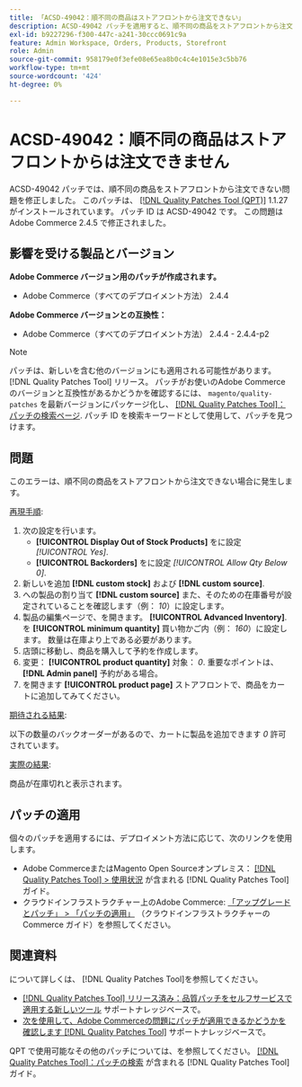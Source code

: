 ```yaml
---
title: 「ACSD-49042：順不同の商品はストアフロントから注文できない」
description: ACSD-49042 パッチを適用すると、順不同の商品をストアフロントから注文できないAdobe Commerceの問題を修正できます。
exl-id: b9227296-f300-447c-a241-30ccc0691c9a
feature: Admin Workspace, Orders, Products, Storefront
role: Admin
source-git-commit: 958179e0f3efe08e65ea8b0c4c4e1015e3c5bb76
workflow-type: tm+mt
source-wordcount: '424'
ht-degree: 0%

---
```


# ACSD-49042：順不同の商品はストアフロントからは注文できません

ACSD-49042 パッチでは、順不同の商品をストアフロントから注文できない問題を修正しました。 このパッチは、 [[!DNL Quality Patches Tool (QPT)]](/help/announcements/adobe-commerce-announcements/magento-quality-patches-released-new-tool-to-self-serve-quality-patches.md) 1.1.27 がインストールされています。 パッチ ID は ACSD-49042 です。 この問題はAdobe Commerce 2.4.5 で修正されました。

## 影響を受ける製品とバージョン

**Adobe Commerce バージョン用のパッチが作成されます。**

* Adobe Commerce（すべてのデプロイメント方法） 2.4.4

**Adobe Commerce バージョンとの互換性：**

* Adobe Commerce（すべてのデプロイメント方法） 2.4.4 - 2.4.4-p2

>[!NOTE]
>
>パッチは、新しいを含む他のバージョンにも適用される可能性があります。 [!DNL Quality Patches Tool] リリース。 パッチがお使いのAdobe Commerceのバージョンと互換性があるかどうかを確認するには、 `magento/quality-patches` を最新バージョンにパッケージ化し、 [[!DNL Quality Patches Tool]：パッチの検索ページ](https://experienceleague.adobe.com/tools/commerce-quality-patches/index.html). パッチ ID を検索キーワードとして使用して、パッチを見つけます。

## 問題

このエラーは、順不同の商品をストアフロントから注文できない場合に発生します。

<u>再現手順</u>:

1. 次の設定を行います。
   * **[!UICONTROL Display Out of Stock Products]** をに設定 *[!UICONTROL Yes]*.
   * **[!UICONTROL Backorders]** をに設定 *[!UICONTROL Allow Qty Below 0]*.
1. 新しいを追加 **[!DNL custom stock]** および **[!DNL custom source]**.
1. への製品の割り当て **[!DNL custom source]** また、そのための在庫番号が設定されていることを確認します（例： *10*）に設定します。
1. 製品の編集ページで、を開きます。 **[!UICONTROL Advanced Inventory]**. を **[!UICONTROL minimum quantity]** 買い物かご内（例： *160*）に設定します。 数量は在庫より上である必要があります。
1. 店頭に移動し、商品を購入して予約を作成します。
1. 変更： **[!UICONTROL product quantity]** 対象： *0*. 重要なポイントは、 **[!DNL Admin panel]** 予約がある場合。
1. を開きます **[!UICONTROL product page]** ストアフロントで、商品をカートに追加してみてください。

<u>期待される結果</u>:

以下の数量のバックオーダーがあるので、カートに製品を追加できます *0* 許可されています。

<u>実際の結果</u>:

商品が在庫切れと表示されます。

## パッチの適用

個々のパッチを適用するには、デプロイメント方法に応じて、次のリンクを使用します。

* Adobe CommerceまたはMagento Open Sourceオンプレミス： [[!DNL Quality Patches Tool] > 使用状況](https://experienceleague.adobe.com/docs/commerce-operations/tools/quality-patches-tool/usage.html) が含まれる [!DNL Quality Patches Tool] ガイド。
* クラウドインフラストラクチャー上のAdobe Commerce: [「アップグレードとパッチ」 > 「パッチの適用」](https://experienceleague.adobe.com/docs/commerce-cloud-service/user-guide/develop/upgrade/apply-patches.html) （クラウドインフラストラクチャーのCommerce ガイド）を参照してください。

## 関連資料

について詳しくは、 [!DNL Quality Patches Tool]を参照してください。

* [[!DNL Quality Patches Tool] リリース済み：品質パッチをセルフサービスで適用する新しいツール](/help/announcements/adobe-commerce-announcements/magento-quality-patches-released-new-tool-to-self-serve-quality-patches.md) サポートナレッジベースで。
* [次を使用して、Adobe Commerceの問題にパッチが適用できるかどうかを確認します [!DNL Quality Patches Tool]](/help/support-tools/patches-available-in-qpt-tool/check-patch-for-magento-issue-with-magento-quality-patches.md) サポートナレッジベースで。

QPT で使用可能なその他のパッチについては、を参照してください。 [[!DNL Quality Patches Tool]：パッチの検索](https://experienceleague.adobe.com/tools/commerce-quality-patches/index.html) が含まれる [!DNL Quality Patches Tool] ガイド。
